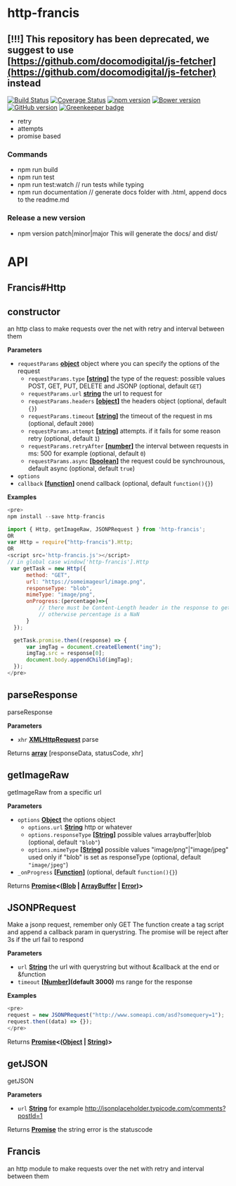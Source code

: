 # http-francis

## [!!!] This repository has been deprecated, we suggest to use [https://github.com/docomodigital/js-fetcher](https://github.com/docomodigital/js-fetcher) instead

[![Build Status](https://travis-ci.org/D-Mobilelab/http-francis.svg?branch=master)](https://travis-ci.org/D-Mobilelab/http-francis)
[![Coverage Status](https://coveralls.io/repos/github/D-Mobilelab/http-francis/badge.svg?branch=master)](https://coveralls.io/github/D-Mobilelab/http-francis?branch=master)
[![npm version](https://badge.fury.io/js/http-francis.svg)](https://badge.fury.io/js/http-francis)
[![Bower version](https://badge.fury.io/bo/http-francis.svg)](https://badge.fury.io/bo/http-francis)
[![GitHub version](https://badge.fury.io/gh/D-Mobilelab%http-francis.svg)](https://badge.fury.io/gh/D-Mobilelab%http-francis) [![Greenkeeper badge](https://badges.greenkeeper.io/D-Mobilelab/http-francis.svg)](https://greenkeeper.io/)

-   retry
-   attempts
-   promise based

### Commands

-   npm run build
-   npm run test
-   npm run test:watch    // run tests while typing
-   npm run documentation // generate docs folder with .html, append docs to the readme.md

### Release a new version

-   npm version patch|minor|major
    This will generate the docs/<version> and dist/

# API

## Francis#Http

## constructor

an http class to make requests over the net with retry and interval between them

**Parameters**

-   `requestParams` **[object](https://developer.mozilla.org/en-US/docs/Web/JavaScript/Reference/Global_Objects/Object)** object where you can specify the options of the request
    -   `requestParams.type` **\[[string](https://developer.mozilla.org/en-US/docs/Web/JavaScript/Reference/Global_Objects/String)]** the type of the request: possible values POST, GET, PUT, DELETE and JSONP (optional, default `GET`)
    -   `requestParams.url` **[string](https://developer.mozilla.org/en-US/docs/Web/JavaScript/Reference/Global_Objects/String)** the url to request for
    -   `requestParams.headers` **\[[object](https://developer.mozilla.org/en-US/docs/Web/JavaScript/Reference/Global_Objects/Object)]** the headers object (optional, default `{}`)
    -   `requestParams.timeout` **\[[string](https://developer.mozilla.org/en-US/docs/Web/JavaScript/Reference/Global_Objects/String)]** the timeout of the request in ms (optional, default `2000`)
    -   `requestParams.attempt` **\[[string](https://developer.mozilla.org/en-US/docs/Web/JavaScript/Reference/Global_Objects/String)]** attempts. if it fails for some reason retry (optional, default `1`)
    -   `requestParams.retryAfter` **\[[number](https://developer.mozilla.org/en-US/docs/Web/JavaScript/Reference/Global_Objects/Number)]** the interval between requests in ms: 500 for example (optional, default `0`)
    -   `requestParams.async` **\[[boolean](https://developer.mozilla.org/en-US/docs/Web/JavaScript/Reference/Global_Objects/Boolean)]** the request could be synchrounous, default async (optional, default `true`)
-   `options`  
-   `callback` **\[[function](https://developer.mozilla.org/en-US/docs/Web/JavaScript/Reference/Statements/function)]** onend callback (optional, default `function(){}`)

**Examples**

```javascript
<pre>
npm install --save http-francis

import { Http, getImageRaw, JSONPRequest } from 'http-francis';
OR
var Http = require("http-francis").Http;
OR
<script src='http-francis.js'></script> 
// in global case window['http-francis'].Http
 var getTask = new Http({
      method: "GET",
      url: "https://someimageurl/image.png",
      responseType: "blob",
      mimeType: "image/png",
      onProgress:(percentage)=>{ 
          // there must be Content-Length header in the response to get the right percentage
          // otherwise percentage is a NaN
      }
  });

  getTask.promise.then((response) => { 
      var imgTag = document.createElement("img");
      imgTag.src = response[0];
      document.body.appendChild(imgTag);       
  });
</pre>
```

## parseResponse

parseResponse

**Parameters**

-   `xhr` **[XMLHttpRequest](https://developer.mozilla.org/en-US/docs/Web/API/XMLHttpRequest)** parse

Returns **[array](https://developer.mozilla.org/en-US/docs/Web/JavaScript/Reference/Global_Objects/Array)** [responseData, statusCode, xhr]

## getImageRaw

getImageRaw from a specific url

**Parameters**

-   `options` **[Object](https://developer.mozilla.org/en-US/docs/Web/JavaScript/Reference/Global_Objects/Object)** the options object
    -   `options.url` **[String](https://developer.mozilla.org/en-US/docs/Web/JavaScript/Reference/Global_Objects/String)** http or whatever
    -   `options.responseType` **\[[String](https://developer.mozilla.org/en-US/docs/Web/JavaScript/Reference/Global_Objects/String)]** possible values arraybuffer|blob (optional, default `"blob"`)
    -   `options.mimeType` **\[[String](https://developer.mozilla.org/en-US/docs/Web/JavaScript/Reference/Global_Objects/String)]** possible values "image/png"|"image/jpeg" used only if "blob" is set as responseType (optional, default `"image/jpeg"`)
-   `_onProgress` **\[[Function](https://developer.mozilla.org/en-US/docs/Web/JavaScript/Reference/Statements/function)]**  (optional, default `function(){}`)

Returns **[Promise](https://developer.mozilla.org/en-US/docs/Web/JavaScript/Reference/Global_Objects/Promise)&lt;([Blob](https://developer.mozilla.org/en-US/docs/Web/API/Blob) \| [ArrayBuffer](https://developer.mozilla.org/en-US/docs/Web/JavaScript/Reference/Global_Objects/ArrayBuffer) \| [Error](https://developer.mozilla.org/en-US/docs/Web/JavaScript/Reference/Global_Objects/Error))>** 

## JSONPRequest

Make a jsonp request, remember only GET
The function create a tag script and append a callback param in querystring.
The promise will be reject after 3s if the url fail to respond

**Parameters**

-   `url` **[String](https://developer.mozilla.org/en-US/docs/Web/JavaScript/Reference/Global_Objects/String)** the url with querystring but without &callback at the end or &function
-   `timeout` **\[[Number](https://developer.mozilla.org/en-US/docs/Web/JavaScript/Reference/Global_Objects/Number)](default 3000)** ms range for the response

**Examples**

```javascript
<pre>
request = new JSONPRequest("http://www.someapi.com/asd?somequery=1");
request.then((data) => {});
</pre>
```

Returns **[Promise](https://developer.mozilla.org/en-US/docs/Web/JavaScript/Reference/Global_Objects/Promise)&lt;([Object](https://developer.mozilla.org/en-US/docs/Web/JavaScript/Reference/Global_Objects/Object) \| [String](https://developer.mozilla.org/en-US/docs/Web/JavaScript/Reference/Global_Objects/String))>** 

## getJSON

getJSON

**Parameters**

-   `url` **[String](https://developer.mozilla.org/en-US/docs/Web/JavaScript/Reference/Global_Objects/String)** for example <http://jsonplaceholder.typicode.com/comments?postId=1>

Returns **[Promise](https://developer.mozilla.org/en-US/docs/Web/JavaScript/Reference/Global_Objects/Promise)** the string error is the statuscode

## Francis

an http module to make requests over the net with retry and interval between them
